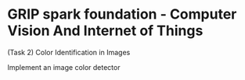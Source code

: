 # GRIP spark foundation - Computer Vision And Internet of Things
(Task 2)
Color Identification in Images

Implement an image color detector
